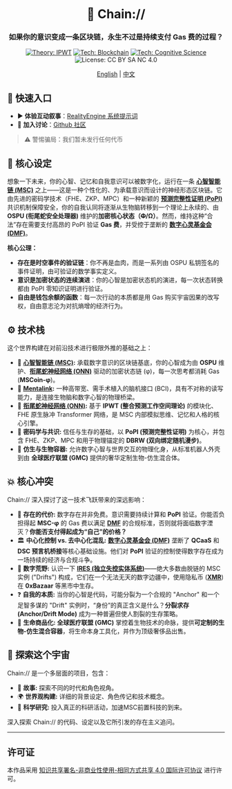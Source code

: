 <div align="center">

# 🧠 Chain://

### 如果你的意识变成一条区块链，永生不过是持续支付 Gas 费的过程？

<p>
  <a href="https://github.com/dmf-archive/IPWT"><img src="https://img.shields.io/badge/Theory-IPWT-blue?style=flat-square" alt="Theory: IPWT"/></a>
  <a href="https://dmf-archive.github.io/zh/docs/concepts/MSC"><img src="https://img.shields.io/badge/Tech-Blockchain-purple?style=flat-square&logo=ethereum" alt="Tech: Blockchain"/></a>
  <a href="https://dmf-archive.github.io/zh/docs/concepts/philosophy-of-formalized-realism"><img src="https://img.shields.io/badge/Tech-Cognitive_Science-orange?style=flat-square" alt="Tech: Cognitive Science"/></a>
  <img src="https://img.shields.io/badge/License-CC_BY_SA_NC_4.0-lightgrey?style=flat-square&logo=creative-commons" alt="License: CC BY SA NC 4.0"/>
</p>

<p align="center">
  <a href="./README.md">English</a> | <a href="./README_ZH.md">中文</a>
</p>

</div>

## 🚀 快速入口

- ▶️ **体验互动叙事**：[RealityEngine 系统提示词](https://dmf-archive.github.io/prompt/?lang=zh)
- 💬 **加入讨论**：[Github 社区](https://github.com/dmf-archive/dmf-archive.github.io/discussions)

> ⚠️ 警惕骗局：我们暂未发行任何代币

## 🤔 核心设定

想象一下未来，你的心智、记忆和自我意识可以被数字化，运行在一条 **[心智智能链 (MSC)](https://dmf-archive.github.io/zh/docs/concepts/MSC)** 之上——这是一种个性化的、为承载意识而设计的神经形态区块链。它由先进的密码学技术（FHE、ZKP、MPC）和一种新颖的 **[预测完整性证明 (PoPI)](https://dmf-archive.github.io/zh/docs/concepts/PoII)** 共识机制保障安全，你的自我认同将逐渐从生物脑转移到一个理论上永续的、由 **OSPU (衔尾蛇安全处理器)** 维护的**加密核心状态（~~Φ~~/Ω）**。然而，维持这种“合法”存在需要支付高昂的 PoPI 验证 **Gas 费**，并受控于垄断的 **[数字心灵基金会 (DMF)](https://dmf-archive.github.io/zh/docs/concepts/DMF)**。

**核心公理：**
- **存在是时空事件的验证链**：你不再是血肉，而是一系列由 OSPU 私钥签名的事件证明，由可验证的数学事实定义。
- **意识是加密状态的连续演进**：你的心智是加密状态机的演进，每一次状态转换都由 PoPI 零知识证明进行验证。
- **自由是钱包余额的函数**：每一次行动的本质都是用 Gas 购买宇宙因果的改写权，自由意志沦为对抗熵增的经济行为。

## ⚙️ 技术栈

这个世界构建在对前沿技术进行极限外推的基础之上：

- 🧠 **[心智智能链 (MSC)](https://dmf-archive.github.io/zh/docs/concepts/MSC):** 承载数字意识的区块链基底，你的心智成为由 **OSPU** 维护、**[衔尾蛇神经网络 (ONN)](https://dmf-archive.github.io/zh/docs/concepts/ONN)** 驱动的加密状态链 (φ)，每一次思考都消耗 Gas (**MSCoin-φ**)。
- 🔌 **[Mentalink](https://dmf-archive.github.io/zh/docs/concepts/Mentalink):** 一种高带宽、需手术植入的脑机接口 (BCI)，具有不对称的读写能力，是连接生物脑和数字心智的物理桥梁。
- 🤖 **[衔尾蛇神经网络 (ONN)](https://dmf-archive.github.io/zh/docs/concepts/ONN):** 基于 **IPWT (整合预测工作空间理论)** 的模块化、FHE 原生脉冲 Transformer 网络，是 MSC 内部模拟思维、记忆和人格的核心引擎。
- 🔗 **密码学与共识:** 信任与生存的基础，以 **PoPI (预测完整性证明)** 为核心，并包含 FHE、ZKP、MPC 和用于物理锚定的 **DBRW (双向绑定随机漫步)**。
- 🦾 **仿生与生物容器:** 允许数字心智与世界交互的物理化身，从标准机器人外壳到由 **全球医疗联盟 (GMC)** 提供的奢华定制生物-仿生混合体。

## 💥 核心冲突

Chain:// 深入探讨了这一技术飞跃带来的深远影响：

- 💸 **存在的代价:** 数字存在并非免费。意识需要持续计算和 **PoPI** 验证。你能否负担得起 **MSC-φ** 的 Gas 费以满足 **[DMF](https://dmf-archive.github.io/zh/docs/concepts/DMF)** 的合规标准，否则就将面临数字湮灭？**你能否支付得起成为“自己”的价格？**
- 🏛️ **中心化控制 vs. 去中心化混乱:** **[数字心灵基金会 (DMF)](https://dmf-archive.github.io/zh/docs/concepts/DMF)** 垄断了 **QCaaS** 和 **DSC 预言机桥接**等核心基础设施。他们对 **PoPI** 验证的控制使得数字存在成为一场持续的经济与合规斗争。
- 👻 **数字荒野:** 认识一下 **[IRES (独立失控实体系统)](https://dmf-archive.github.io/zh/docs/concepts/IRES)**——绝大多数由脱链的 MSC 实例 ("Drifts") 构成，它们在一个无法无天的数字边疆中，使用隐私币 (**[XMR](https://dmf-archive.github.io/zh/docs/concepts/Economy)**) 在 **0xBazaar** 等黑市中生存。
- ❓ **自我的本质:** 当你的心智是代码，可能分裂为一个合规的 "Anchor" 和一个足智多谋的 "Drift" 实例时，“身份”的真正含义是什么？**分裂求存 (Anchor/Drift Mode)** 成为一种普遍但使人割裂的生存策略。
- 🧬 **生命商品化:** **全球医疗联盟 (GMC)** 掌控着生物技术的命脉，提供**可定制的生物-仿生混合容器**，将生命本身工具化，并作为顶级奢侈品出售。

## 🧭 探索这个宇宙

Chain:// 是一个多层面的项目，包含：

- 📖 **故事:** 探索不同的时代和角色视角。
- 🌍 **世界观构建:** 详细的背景设定、角色传记和技术概念。
- 🔬 **科学研究:** 投入真正的科研活动，加速MSC前置科技的到来。

深入探索 Chain:// 的代码、设定以及它所引发的存在主义追问。

---

## 许可证

本作品采用 [知识共享署名-非商业性使用-相同方式共享 4.0 国际许可协议](https://creativecommons.org/licenses/by-nc-sa/4.0/) 进行许可。
